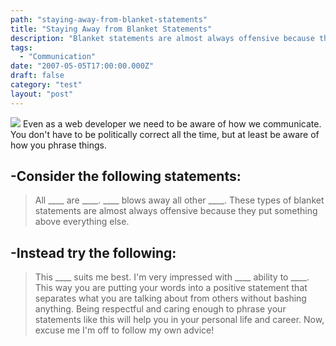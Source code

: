 ```yaml
---
path: "staying-away-from-blanket-statements"
title: "Staying Away from Blanket Statements"
description: "Blanket statements are almost always offensive because they put something above everything else."
tags: 
  - "Communication"
date: "2007-05-05T17:00:00.000Z"
draft: false
category: "test"
layout: "post"
---
```


![](http://marcgrabanski.com/img/public-speaking.jpg)
Even as a web developer we need to be aware of how we communicate. You don't have to be politically correct all the time, but at least be aware of how you phrase things.


-Consider the following statements:
-
> All ____ are ____. ____ blows away all other ____.
These types of blanket statements are almost always offensive because they put something above everything else.


-Instead try the following:
-
> This ____ suits me best. I'm very impressed with ____ ability to ____.
This way you are putting your words into a positive statement that separates what you are talking about from others without bashing anything. Being respectful and caring enough to phrase your statements like this will help you in your personal life and career. Now, excuse me I'm off to follow my own advice!